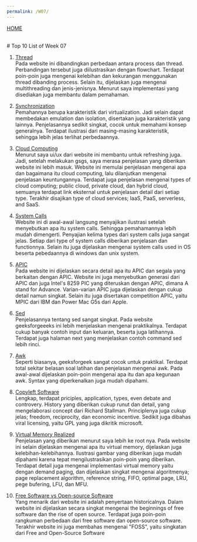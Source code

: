 ```yaml
---
permalink: /W07/
---
```

[HOME](../)

<br>
# Top 10 List of Week 07

1. [Thread](https://www.tutorialspoint.com/operating_system/os_multi_threading.htm)<br>
Pada website ini dibandingkan perbedaan antara process dan thread.
Perbandingan tersebut juga diilustrasikan dengan flowchart.
Terdapat poin-poin juga mengenai kelebihan dan kekurangan menggunakan thread dibanding process.
Selain itu, dijelaskan juga mengenai multithreading dan jenis-jenisnya.
Menurut saya implementasi yang disediakan juga membantu dalam pemahaman.

2. [Synchronization](https://www.geeksforgeeks.org/characteristics-of-virtualization/)<br>
Pemahannya berupa karakteristik dari virtualization.
Jadi selain dapat membedakan emulation dan isolation, disertakan juga karakteristik yang lainnya.
Penjelasannya sedikit singkat, cocok untuk memahami konsep generalnya.
Terdapat ilustrasi dari masing-masing karakteristik, sehingga lebih jelas terlihat perbedaannya.

3. [Cloud Computing](https://azure.microsoft.com/en-us/overview/what-is-cloud-computing/)<br>
Menurut saya ui/ux dari website ini membantu untuk refreshing juga.
Jadi, setelah melakukan gsgs, saya merasa penjelasan yang diberikan website ini lebih masuk.
Website ini memulai penjelasan mengenai apa dan bagaimana itu cloud computing, lalu dilanjutkan mengenai penjelasan keuntungannya.
Terdapat juga penjelasan mengenai types of cloud computing; public cloud, private cloud, dan hybrid cloud, semuanya terdapat link eksternal untuk penjelasan detail dari setiap type.
Terakhir disajikan type of cloud services; IaaS, PaaS, serverless, and SaaS.

4. [System Calls](https://www.guru99.com/system-call-operating-system.html)<br>
Website ini di awal-awal langsung menyajikan ilustrasi setelah menyebutkan apa itu system calls.
Sehingga pemahamannya lebih mudah dimengerti.
Penyajian kelima types dari system calls juga sangat jelas.
Setiap dari type of system calls diberikan penjelasan dan functionnya.
Selain itu juga dijelaskan mengenai system calls used in OS beserta pebedaannya di windows dan unix system.

5. [APIC](https://en.wikipedia.org/wiki/Advanced_Programmable_Interrupt_Controller)<br>
Pada website ini dijelaskan secara detail apa itu APIC dan segala yang berkaitan dengan APIC.
Website ini juga menyebutkan generasi dari APIC dan juga Intel's 8259 PIC yang diteruskan dengan APIC, dimana A stand for Advance.
Varian-varian APIC juga dijelaskan dengan cukup detail namun singkat.
Selain itu juga disertakan competition APIC, yaitu MPIC dari IBM dan Power Mac G5s dari Apple.

6. [Sed](https://www.geeksforgeeks.org/sed-command-in-linux-unix-with-examples/)<br>
Penjelasannya tentang sed sangat singkat.
Pada website geeksforgeeeks ini lebih menjelaskan mengenai praktikalnya.
Terdapat cukup banyak contoh input dan keluaran, beserta juga latihannya.
Terdapat juga halaman next yang menjelaskan contoh command sed lebih rinci.

7. [Awk](https://www.geeksforgeeks.org/awk-command-unixlinux-examples/)<br>
Seperti biasanya, geeksforgeek sangat cocok untuk praktikal.
Terdapat total sekitar belasan soal latihan dan penjelasan mengenai awk.
Pada awal-awal dijelaskan poin-poin mengenai apa itu dan apa kegunaan awk.
Syntax yang diperkenalkan juga mudah dipahami.

8. [Copyleft Software](https://en.wikipedia.org/wiki/Copyleft)<br>
Lengkap, terdapat priciples, application, types, even debate and controvery.
History yang diberikan cukup runut dan detail, yang mengelaborasi concept dari Richard Stallman.
Principlenya juga cukup jelas; freedom, reciprocity, dan economic incentive.
Sedikit juga dibahas viral licensing, yaitu GPL yang juga dikritik microsoft.

9. [Virtual Memory Realized](https://www.tutorialspoint.com/operating_system/os_virtual_memory.htm)<br>
Penjelasan yang diberikan menurut saya lebih ke root nya.
Pada website ini selain dijelaskan mengenai apa itu virtual memory, dijelaskan juga kelebihan-kelebihannya.
Ilustrasi gambar yang diberikan juga mudah dipahami karena tepat mengilustrasikan poin-poin yang diberikan.
Terdapat detail juga mengenai implementasi virtual memory yaitu dengan demand paging, dan dijelaskan singkat mengenai algoritmenya; page replacement algorithm, reference string, FIFO, optimal page, LRU, pege bufering, LFU, dan MFU.

10. [Free Software vs Open-source Software](https://www.digitalocean.com/community/tutorials/free-vs-open-source-software)<br>
Yang menarik dari website ini adalah penyertaan historicalnya.
Dalam website ini dijelaskan secara singkat mengenai the beginnings of free software dan the rise of open source.
Terdapat juga poin-poin rangkuman perbedaan dari free software dan open-source software.
Terakhir website ini juga membahas mengenai "FOSS", yaitu singkatan dari Free and Open-Source Software


